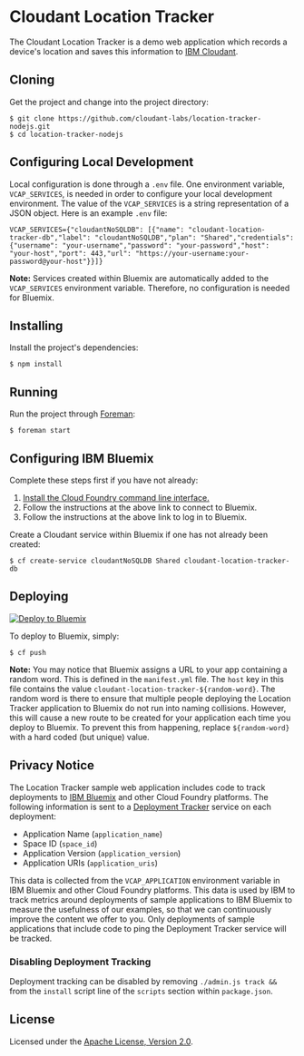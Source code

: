 # Cloudant Location Tracker

The Cloudant Location Tracker is a demo web application which records a device's location and saves this information to [IBM Cloudant](https://cloudant.com/).

## Cloning

Get the project and change into the project directory:

    $ git clone https://github.com/cloudant-labs/location-tracker-nodejs.git
    $ cd location-tracker-nodejs

## Configuring Local Development

Local configuration is done through a `.env` file. One environment variable, `VCAP_SERVICES`, is needed in order to configure your local development environment. The value of the `VCAP_SERVICES` is a string representation of a JSON object. Here is an example `.env` file:

    VCAP_SERVICES={"cloudantNoSQLDB": [{"name": "cloudant-location-tracker-db","label": "cloudantNoSQLDB","plan": "Shared","credentials": {"username": "your-username","password": "your-password","host": "your-host","port": 443,"url": "https://your-username:your-password@your-host"}}]}

**Note:**  Services created within Bluemix are automatically added to the `VCAP_SERVICES` environment variable. Therefore, no configuration is needed for Bluemix.

## Installing

Install the project's dependencies:

    $ npm install

## Running

Run the project through [Foreman](https://github.com/ddollar/foreman):

    $ foreman start

## Configuring IBM Bluemix

Complete these steps first if you have not already:

1. [Install the Cloud Foundry command line interface.](https://www.ng.bluemix.net/docs/#starters/install_cli.html)
2. Follow the instructions at the above link to connect to Bluemix.
3. Follow the instructions at the above link to log in to Bluemix.

Create a Cloudant service within Bluemix if one has not already been created:

    $ cf create-service cloudantNoSQLDB Shared cloudant-location-tracker-db

## Deploying

[![Deploy to Bluemix](https://bluemix.net/deploy/button.png)](https://bluemix.net/deploy?repository=https://github.com/terracomma/location-tracker-nodejs.git)

To deploy to Bluemix, simply:

    $ cf push

**Note:** You may notice that Bluemix assigns a URL to your app containing a random word. This is defined in the `manifest.yml` file. The `host` key in this file contains the value `cloudant-location-tracker-${random-word}`. The random word is there to ensure that multiple people deploying the Location Tracker application to Bluemix do not run into naming collisions. However, this will cause a new route to be created for your application each time you deploy to Bluemix. To prevent this from happening, replace `${random-word}` with a hard coded (but unique) value.

## Privacy Notice

The Location Tracker sample web application includes code to track deployments to [IBM Bluemix](https://www.bluemix.net/) and other Cloud Foundry platforms. The following information is sent to a [Deployment Tracker](https://github.com/cloudant-labs/deployment-tracker) service on each deployment:

* Application Name (`application_name`)
* Space ID (`space_id`)
* Application Version (`application_version`)
* Application URIs (`application_uris`)

This data is collected from the `VCAP_APPLICATION` environment variable in IBM Bluemix and other Cloud Foundry platforms. This data is used by IBM to track metrics around deployments of sample applications to IBM Bluemix to measure the usefulness of our examples, so that we can continuously improve the content we offer to you. Only deployments of sample applications that include code to ping the Deployment Tracker service will be tracked.

### Disabling Deployment Tracking

Deployment tracking can be disabled by removing `./admin.js track && ` from the `install` script line of the `scripts` section within `package.json`.

## License

Licensed under the [Apache License, Version 2.0](LICENSE.txt).
